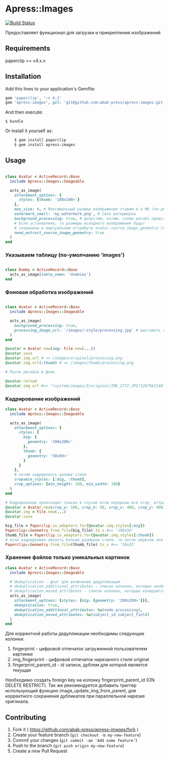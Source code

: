 # Apress::Images

[![Build Status](https://drone.railsc.ru/api/badges/abak-press/apress-images/status.svg)](https://drone.railsc.ru/abak-press/apress-images)

Предоставляет функционал для загрузки и прикрепления изображений

## Requirements

paperclip >= v4.x.x

## Installation

Add this lines to your application's Gemfile:

```ruby
gem 'paperclip', '~> 4.2'
gem 'apress-images', git: 'git@github.com:abak-press/apress-images.git', branch: 'paperclip-upgrade'
```

And then execute:

    $ bundle

Or install it yourself as:

```bash
    $ gem install paperclip
    $ gem install apress-images
```

## Usage

```ruby

class Avatar < ActiveRecord::Base
  include Apress::Images::Imageable

  acts_as_image(
    attachment_options: {
      styles: {thumb: '100x100>'}
    },
    max_size: 4, # Максимальный размер изображения ставим в 4 Мб (по-умолчанию 15 Мб)
    watermark_small: 'my_watermark.png', # Своя ватермарка
    background_processing: true, # допустим, хотим, чтобы ресайз происходил в фоне
    # Если установлено, то размеры исходного изображения будут
    # сохранены в виртуальном аттрибуте avatar.source_image_geometry (по-умолчанию false)
    need_extract_source_image_geometry: true
  )
end

```

### Указываем таблицу (по-умолчанию 'images')

```ruby

class Dummy < ActiveRecord::Base
  acts_as_image(table_name: 'dummies')
end
```

### Фоновая обработка изображений

```ruby

class Avatar < ActiveRecord::Base
  include Apress::Images::Imageable

  acts_as_image(
    background_processing: true,
    processing_image_url: '/images/:style/processing.jpg' # выставить свою заглушку изображения на время ресайза
  )
end

@avatar = Avatar.new(img: File.new(...))
@avatar.save
@avatar.img.url # => /images/original/processing.png
@avatar.img.url(:thumb) # => /images/thumb/processing.png

# После ресайза в фоне

@avatar.reload
@avatar.img.url #=> "/system/images/3/original/IMG_2772.JPG?1267562148"

```

### Кадрирование изображений

```ruby
class Avatar < ActiveRecord::Base
  include Apress::Images::Imageable

  acts_as_image(
    attachment_options: {
      styles: {
        big: {
          geometry: '200x200>'
        },
        thumb: {
          geometry: '50x50>'
        }
      }
    },
    # хотим кадрировать данные стили
    cropable_styles: [:big, :thumb],
    crop_options: {min_height: 100, min_width: 100}
  )
end

# Кадрирование происходит только в случае если переданы все crop_ аттрибуты
@avatar = Avatar.new(crop_w: 100, crop_h: 50, crop_x: 400, crop_y: 400)
@avatar.img = File.new(...)
@avatar.save

big_file = Paperclip.io_adapters.for(@avatar.img.styles[:big])
Paperclip::Geometry.from_file(big_file).to_s #=> '100x50'
thumb_file = Paperclip.io_adapters.for(@avatar.img.styles[:thumb])
# если кадрируемая область больше размеров стиля, то после обрезки она будет уменьшена
Paperclip::Geometry.from_file(thumb_file).to_s #=> '50x25'
```

### Хранение файлов только уникальных картинок

```ruby
class Avatar < ActiveRecord::Base
  include Apress::Images::Imageable

  # deduplication - флаг для включения дедупликации
  # deduplication_additional_attributes - список колонок, которые необходимо копировать в дубли
  # deduplication_moved_attributes - список колонок, которые копируются из дубля, при попытке удаления оригинала
  acts_as_image(
    attachment_options: {styles: {big: {geometry: '200x200>'}}},
    deduplication: true,
    deduplication_additional_attributes: %w(node processing),
    deduplication_moved_attributes: %w(subject_id subject_field)
  )
end
```
Для корректной работы дедупликации необходимы следующие колонки:
1) fingerprint - цифровой отпечаток загруженной пользователем картинки
2) img_fingerprint - цифровой отпечаток нарезаного стиля original
3) fingerprint_parent_id - id записи, дублем для которой является текущая

Необходимо создать foreign key на колонку fingerprint_parent_id (ON DELETE RESTRICT).
Так же рекомендуется добавить триггер использующий функцию image_update_img_from_parent,
для корректного сохранения дубликатов при параллельной нарезке оригинала.

## Contributing

1. Fork it ( https://github.com/abak-press/apress-images/fork )
2. Create your feature branch (`git checkout -b my-new-feature`)
3. Commit your changes (`git commit -am 'Add some feature'`)
4. Push to the branch (`git push origin my-new-feature`)
5. Create a new Pull Request
